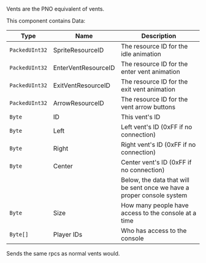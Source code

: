 Vents are the PNO equivalent of vents.

This component contains Data:

|Type|Name|Description|
|-|-|-|
|`PackedUInt32`|SpriteResourceID|The resource ID for the idle animation|
|`PackedUInt32`|EnterVentResourceID|The resource ID for the enter vent animation|
|`PackedUInt32`|ExitVentResourceID|The resource ID for the exit vent animation|
|`PackedUInt32`|ArrowResourceID|The resource ID for the vent arrow buttons|
|`Byte`|ID|This vent's ID|
|`Byte`|Left|Left vent's ID (0xFF if no connection)|
|`Byte`|Right|Right vent's ID (0xFF if no connection)|
|`Byte`|Center|Center vent's ID (0xFF if no connection)|
| | | Below, the data that will be sent once we have a proper console system |
|`Byte`|Size|How many people have access to the console at a time|
|`Byte[]`|Player IDs|Who has access to the console|

Sends the same rpcs as normal vents would.
